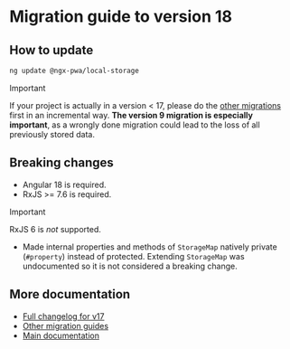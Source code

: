 # Migration guide to version 18

## How to update

```bash
ng update @ngx-pwa/local-storage
```

> [!IMPORTANT]
> If your project is actually in a version < 17, please do the [other migrations](../MIGRATION.md) first in an incremental way. **The version 9 migration is especially important**, as a wrongly done migration could lead to the loss of all previously stored data.

## Breaking changes

- Angular 18 is required.
- RxJS >= 7.6 is required.

> [!IMPORTANT]
> RxJS 6 is *not* supported.

- Made internal properties and methods of `StorageMap` natively private (`#property`) instead of protected. Extending `StorageMap` was undocumented so it is not considered a breaking change.

## More documentation

- [Full changelog for v17](../CHANGELOG.md)
- [Other migration guides](../MIGRATION.md)
- [Main documentation](../README.md)

